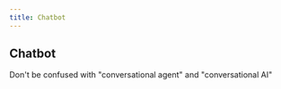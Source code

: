 ```yaml
---
title: Chatbot
---
```


## Chatbot

Don't be confused with "conversational agent" and "conversational AI"

